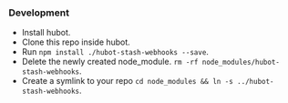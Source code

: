 ### Development

* Install hubot.
* Clone this repo inside hubot.
* Run `npm install ./hubot-stash-webhooks --save`.
* Delete the newly created node_module. `rm -rf node_modules/hubot-stash-webhooks`.
* Create a symlink to your repo `cd node_modules && ln -s ../hubot-stash-webhooks`.
